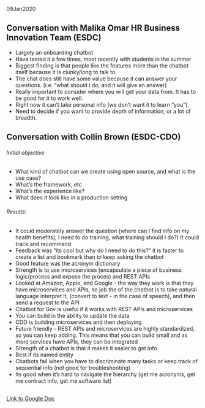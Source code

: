09Jan2020
## **Conversation with Malika Omar HR Business Innovation Team (ESDC)**
* Largely an onboarding chatbot
* Have tested it a few times, most recently with students in the summer
* Biggest finding is that people like the features more than the chatbot itself because it is clunky/long to talk to. 
* The chat does still have some value because it can answer your questions. (i.e. “what should I do, and it will give an answer)
* Really important to consider where you will get your data from. It has to be good for it to work well. 
* Right now it can’t take personal info (we don’t want it to learn “you”)
* Need to decide if you want to provide depth of information, or a lot of breadth.

## **Conversation with Collin Brown (ESDC-CDO)**
###### Initial objective
  * What kind of chatbot can we create using open source, and what is the use case?
  * What’s the framework, etc
  * What’s the experience like?
  * What does it look like in a production setting
###### Results: 
* It could moderately answer the question (where can I find info on my health benefits), I need to do training, what training should I do?) It could  track and recommend
* Feedback was “its cool but why do I need to do this?”  it is faster to create a list and bookmark than to keep asking the chatbot
* Good feature was the acronym dictionary 
* Strength is to use microservices (encapsulate a piece of business logic/process and expose the proces) and REST APIs
* Looked at Amazon, Apple, and Google - the way they work is that they have microservices and APIs, so job the of the chatbot is to take natural language interpret it, (convert to text - in the case of speech), and then send a request to the API
* Chatbot for Gov is useful if it works with REST APIs and microservices
* You can build in the ability to update the data
* CDO is building microservices and then deploying
* Future friendly - REST APIs and microservices are highly standardized, so you can keep adding. This means that you can build small and as more services have APIs, they can be integrated
* Strength of a chatbot is that it  makes it easier to get info
* Best if its named entity
* Chatbots fail when you have to discriminate many tasks or keep track of sequential info (not good for troubleshooting)
* Its good when it’s hard to navigate the hierarchy (get me acronyms, get me contract info, get me software list) 

##
[Link to Google Doc](https://docs.google.com/document/d/12lK8cF-ZCwKBq9mOFx6SRRT1IsUSpgLKxVwlk_2RiOs/edit?usp=sharing)
